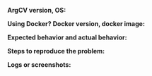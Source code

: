 
**ArgCV version, OS:**

**Using Docker? Docker version, docker image:**

**Expected behavior and actual behavior:**

**Steps to reproduce the problem:**

**Logs or screenshots:**
